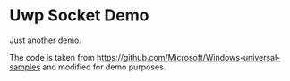 # Uwp Socket Demo

Just another demo.

The code is taken from 
https://github.com/Microsoft/Windows-universal-samples
and modified for demo purposes.